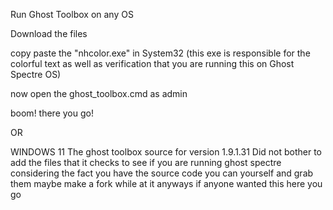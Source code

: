 
Run Ghost Toolbox on any OS

Download the files

copy paste the "nhcolor.exe" in System32 (this exe is responsible for the colorful text as well as verification that you are running this on Ghost Spectre OS)

now open the ghost_toolbox.cmd as admin

boom! there you go!

OR

WINDOWS 11
The ghost toolbox source for version 1.9.1.31 Did not bother to add the files that it checks to see if you are running ghost spectre considering the fact you have the source code you can yourself and grab them maybe make a fork while at it anyways if anyone wanted this here you go
